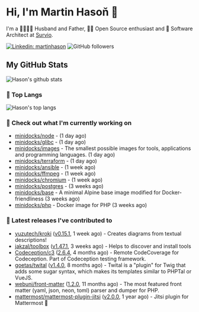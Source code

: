 # Hi, I'm Martin Hasoň 👋

I'm a 👨‍👩‍👧‍👦 Husband and Father, 🧑‍💻 Open Source enthusiast and 📐 Software Architect at [Survio](https://www.survio.com).

[![Linkedin: martinhason](https://img.shields.io/badge/-Martin%20Hasoň-blue?style=flat-square&logo=Linkedin&logoColor=white&link=https://www.linkedin.com/in/martinhason/)](https://www.linkedin.com/in/martinhason/)
![GitHub followers](https://img.shields.io/github/followers/hason?label=Follow&style=social)


## My GitHub Stats
![Hason's github stats](https://github-readme-stats.vercel.app/api?username=hason&show_icons=true&include_all_commits=true&theme=dracula&hide_border=true&hide_title=true)

### 💾 Top Langs
![Hason's top langs](https://github-readme-stats.vercel.app/api/top-langs/?username=hason&layout=compact&theme=dracula&hide_border=true&hide_title=true)

### 👷 Check out what I'm currently working on

- [minidocks/node](https://github.com/minidocks/node) -  (1 day ago)
- [minidocks/glibc](https://github.com/minidocks/glibc) -  (1 day ago)
- [minidocks/images](https://github.com/minidocks/images) - The smallest possible images for tools, applications and programming languages. (1 day ago)
- [minidocks/terraform](https://github.com/minidocks/terraform) -  (1 day ago)
- [minidocks/ansible](https://github.com/minidocks/ansible) -  (1 week ago)
- [minidocks/ffmpeg](https://github.com/minidocks/ffmpeg) -  (1 week ago)
- [minidocks/chromium](https://github.com/minidocks/chromium) -  (1 week ago)
- [minidocks/postgres](https://github.com/minidocks/postgres) -  (3 weeks ago)
- [minidocks/base](https://github.com/minidocks/base) - A minimal Alpine base image modified for Docker-friendliness (3 weeks ago)
- [minidocks/php](https://github.com/minidocks/php) - Docker image for PHP (3 weeks ago)

### 🔭 Latest releases I've contributed to

- [yuzutech/kroki](https://github.com/yuzutech/kroki) ([v0.15.1](https://github.com/yuzutech/kroki/releases/tag/v0.15.1), 1 week ago) - Creates diagrams from textual descriptions!
- [jakzal/toolbox](https://github.com/jakzal/toolbox) ([v1.47.1](https://github.com/jakzal/toolbox/releases/tag/v1.47.1), 3 weeks ago) - Helps to discover and install tools
- [Codeception/c3](https://github.com/Codeception/c3) ([2.6.4](https://github.com/Codeception/c3/releases/tag/2.6.4), 4 months ago) - Remote CodeCoverage for Codeception. Part of Codeception testing framework.
- [goetas/twital](https://github.com/goetas/twital) ([v1.4.0](https://github.com/goetas/twital/releases/tag/v1.4.0), 8 months ago) - Twital is a &#34;plugin&#34; for Twig that adds some sugar syntax, which makes its templates similar to PHPTal or VueJS.
- [webuni/front-matter](https://github.com/webuni/front-matter) ([1.2.0](https://github.com/webuni/front-matter/releases/tag/1.2.0), 11 months ago) - The most featured front matter (yaml, json, neon, toml) parser and dumper for PHP.
- [mattermost/mattermost-plugin-jitsi](https://github.com/mattermost/mattermost-plugin-jitsi) ([v2.0.0](https://github.com/mattermost/mattermost-plugin-jitsi/releases/tag/v2.0.0), 1 year ago) - Jitsi plugin for Mattermost :electric_plug:
